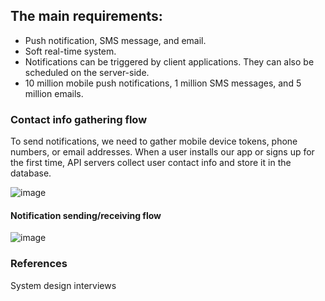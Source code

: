 
## The main requirements: 

- Push notification, SMS message, and email.
- Soft real-time system. 
- Notifications can be triggered by client applications. They can also be scheduled on the server-side.
- 10 million mobile push notifications, 1 million SMS messages, and 5 million emails.


### Contact info gathering flow

To send notifications, we need to gather mobile device tokens, phone numbers, or email addresses. When a user installs our app or signs up for the first time, API servers collect user contact info and store it in the database.

![image](https://user-images.githubusercontent.com/23625821/134760046-e1fd8f36-869c-4284-bc95-6c5a1aa79c84.png)



#### Notification sending/receiving flow

![image](https://user-images.githubusercontent.com/23625821/134760064-19a66727-2ac8-4be1-9ebf-a1ceb6e1ebc9.png)



















### References

System design interviews 

